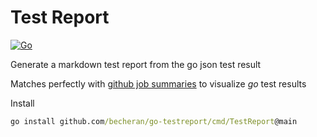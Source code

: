 # Test Report

[![Go](https://github.com/becheran/go-testreport/actions/workflows/go.yml/badge.svg)](https://github.com/becheran/go-testreport/actions/workflows/go.yml)

Generate a markdown test report from the go json test result

Matches perfectly with [github job summaries](https://github.blog/2022-05-09-supercharging-github-actions-with-job-summaries/) to visualize *go* test results

Install 

``` cmd
go install github.com/becheran/go-testreport/cmd/TestReport@main
```
